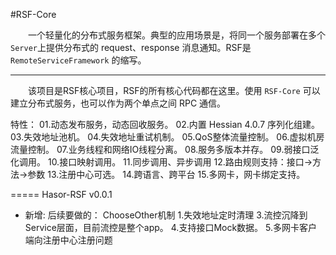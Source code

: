 #RSF-Core

&emsp;&emsp;一个轻量化的分布式服务框架。典型的应用场景是，将同一个服务部署在多个`Server`上提供分布式的 request、response 消息通知。RSF是 `RemoteServiceFramework` 的缩写。

----------

&emsp;&emsp;该项目是RSF核心项目，RSF的所有核心代码都在这里。使用 `RSF-Core` 可以建立分布式服务，也可以作为两个单点之间 RPC 通信。


特性：
 01.动态发布服务，动态回收服务。
 02.内置 Hessian 4.0.7 序列化组建。
 03.失效地址池机。
 04.失效地址重试机制。
 05.QoS整体流量控制。
 06.虚拟机房流量控制。
 07.业务线程和网络IO线程分离。
 08.服务多版本并存。
 09.弱接口泛化调用。
 10.接口映射调用。
 11.同步调用、异步调用
 12.路由规则支持：接口->方法->参数
 13.注册中心可选。
 14.跨语言、跨平台
 15.多网卡，网卡绑定支持。

===== Hasor-RSF v0.0.1
* 新增:
后续要做的：
ChooseOther机制
 1.失效地址定时清理
 3.流控沉降到Service层面，目前流控是整个app。
 4.支持接口Mock数据。
 5.多网卡客户端向注册中心注册问题